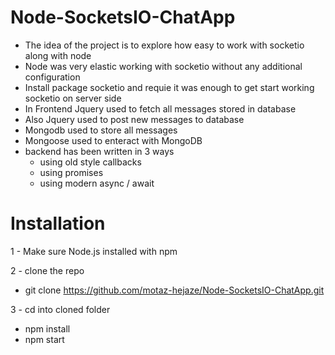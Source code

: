 Node-SocketsIO-ChatApp
======================

* The idea of the project is to explore how easy to work with socketio along with node
* Node was very elastic working with socketio without any additional configuration
* Install package socketio and requie it was enough to get start working socketio on server side
* In Frontend Jquery used to fetch all messages stored in database
* Also Jquery used to post new messages to database
* Mongodb used to store all messages 
* Mongoose used to enteract with MongoDB
* backend has been written in 3 ways 
  - using old style callbacks
  - using promises
  - using modern async / await 

Installation
============

1 - Make sure Node.js installed with npm

2 - clone the repo 
  - git clone https://github.com/motaz-hejaze/Node-SocketsIO-ChatApp.git

3 - cd into cloned folder
  - npm install
  - npm start
  
